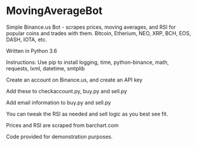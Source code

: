 # MovingAverageBot
Simple Binance.us Bot - scrapes prices, moving averages, and RSI for popular coins and trades with them.  Bitcoin, Etherium, NEO, XRP, BCH, EOS, DASH, IOTA, etc.  

Written in Python 3.6

Instructions:
Use pip to install logging, time, python-binance, math, requests, lxml, datetime, smtplib

Create an account on Binance.us, and create an API key

Add these to checkaccount.py, buy.py and sell.py

Add email information to buy.py and sell.py

You can tweak the RSI as needed and sell logic as you best see fit.

Prices and RSI are scraped from barchart.com

Code provided for demonstration purposes.
